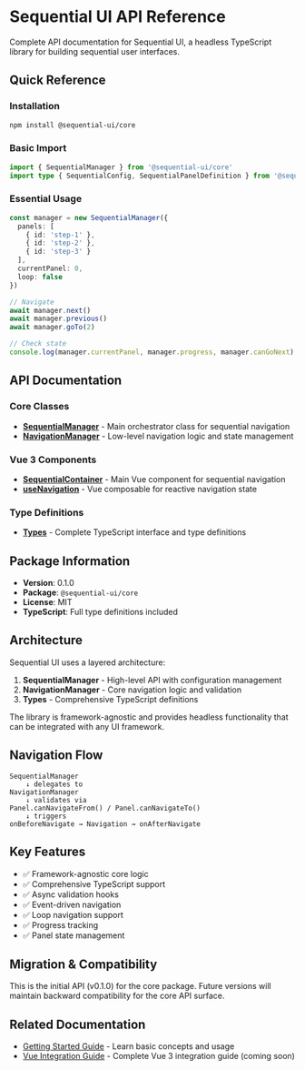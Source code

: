 # Sequential UI API Reference

Complete API documentation for Sequential UI, a headless TypeScript library for building sequential user interfaces.

## Quick Reference

### Installation

```bash
npm install @sequential-ui/core
```

### Basic Import

```typescript
import { SequentialManager } from '@sequential-ui/core'
import type { SequentialConfig, SequentialPanelDefinition } from '@sequential-ui/core'
```

### Essential Usage

```typescript
const manager = new SequentialManager({
  panels: [
    { id: 'step-1' },
    { id: 'step-2' },
    { id: 'step-3' }
  ],
  currentPanel: 0,
  loop: false
})

// Navigate
await manager.next()
await manager.previous()
await manager.goTo(2)

// Check state
console.log(manager.currentPanel, manager.progress, manager.canGoNext)
```

## API Documentation

### Core Classes

- **[SequentialManager](./sequential-manager.md)** - Main orchestrator class for sequential navigation
- **[NavigationManager](./navigation-manager.md)** - Low-level navigation logic and state management

### Vue 3 Components

- **[SequentialContainer](./vue-components.md)** - Main Vue component for sequential navigation
- **[useNavigation](./vue-composables.md)** - Vue composable for reactive navigation state

### Type Definitions

- **[Types](./types.md)** - Complete TypeScript interface and type definitions

## Package Information

- **Version**: 0.1.0
- **Package**: `@sequential-ui/core`
- **License**: MIT
- **TypeScript**: Full type definitions included

## Architecture

Sequential UI uses a layered architecture:

1. **SequentialManager** - High-level API with configuration management
2. **NavigationManager** - Core navigation logic and validation
3. **Types** - Comprehensive TypeScript definitions

The library is framework-agnostic and provides headless functionality that can be integrated with any UI framework.

## Navigation Flow

```
SequentialManager
    ↓ delegates to
NavigationManager
    ↓ validates via
Panel.canNavigateFrom() / Panel.canNavigateTo()
    ↓ triggers
onBeforeNavigate → Navigation → onAfterNavigate
```

## Key Features

- ✅ Framework-agnostic core logic
- ✅ Comprehensive TypeScript support
- ✅ Async validation hooks
- ✅ Event-driven navigation
- ✅ Loop navigation support
- ✅ Progress tracking
- ✅ Panel state management

## Migration & Compatibility

This is the initial API (v0.1.0) for the core package. Future versions will maintain backward compatibility for the core API surface.

## Related Documentation

- [Getting Started Guide](../getting-started.md) - Learn basic concepts and usage
- [Vue Integration Guide](../vue-integration.md) - Complete Vue 3 integration guide (coming soon)